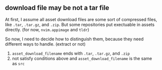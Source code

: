 

download file may be not a tar file
---

At first, I assume all asset download files are some sort of compressed files, like `.tar`, `.tar.gz`, and `.zip`.
But some repositories put exectuable in assets directly. (for now, `nvim.appimage` and `tldr`)

So now, I need to decide how to distinguish them, because they need different ways to handle. (extract or not)

1. `asset_download_filename` ends with `.tar`, `.tar.gz`, and `.zip`
2. not satisfy conditions above and `asset_download_filename` is the same as `src`


